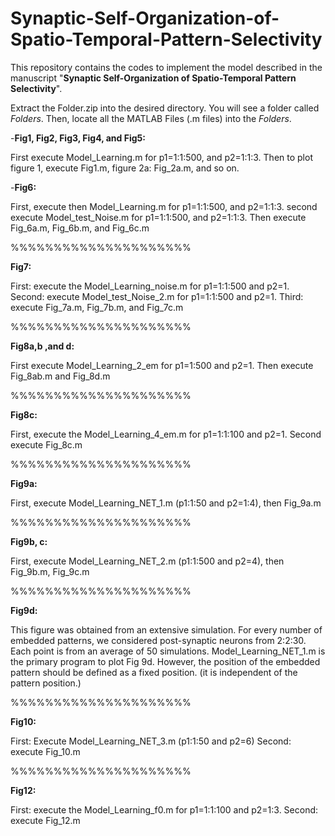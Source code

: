 # Synaptic-Self-Organization-of-Spatio-Temporal-Pattern-Selectivity


 This repository contains the codes to implement the model described in the manuscript "**Synaptic Self-Organization of Spatio-Temporal Pattern Selectivity**".


Extract the Folder.zip into the desired directory. You will see a folder called *Folders*. Then, locate all the MATLAB Files (.m files) into the *Folders*. 



-**Fig1, Fig2, Fig3, Fig4, and Fig5:**

First execute Model_Learning.m for p1=1:1:500, and p2=1:1:3.
Then to plot figure 1, execute  Fig1.m, figure 2a: Fig_2a.m, and so on.



-**Fig6:**

First, execute then Model_Learning.m for  p1=1:1:500, and p2=1:1:3. second execute Model_test_Noise.m for  p1=1:1:500, and p2=1:1:3. Then execute Fig_6a.m, Fig_6b.m, and Fig_6c.m

%%%%%%%%%%%%%%%%%%%%%

**Fig7:**

First: execute the Model_Learning_noise.m for  p1=1:1:500 and p2=1. 
Second: execute Model_test_Noise_2.m for p1=1:1:500 and p2=1.
Third: execute  Fig_7a.m, Fig_7b.m, and Fig_7c.m

%%%%%%%%%%%%%%%%%%%%%

**Fig8a,b ,and d:**

First execute Model_Learning_2_em for p1=1:500 and p2=1. Then execute Fig_8ab.m and Fig_8d.m

%%%%%%%%%%%%%%%%%%%%%

**Fig8c:**

First, execute the Model_Learning_4_em.m for  p1=1:1:100 and p2=1. 
Second execute Fig_8c.m

%%%%%%%%%%%%%%%%%%%%%

**Fig9a:**

First, execute Model_Learning_NET_1.m (p1:1:50 and p2=1:4), then Fig_9a.m

%%%%%%%%%%%%%%%%%%%%%

**Fig9b, c:**

First, execute Model_Learning_NET_2.m (p1:1:500 and p2=4), then Fig_9b.m, Fig_9c.m 

%%%%%%%%%%%%%%%%%%%%%

**Fig9d:**

This figure was obtained from an extensive simulation. For every number of embedded patterns, we considered post-synaptic neurons from 2:2:30. Each point is from an average of 50 simulations.
Model_Learning_NET_1.m is the primary program to plot Fig 9d. However, the position of the embedded pattern should be defined as a fixed position. (it is independent of the pattern position.)

%%%%%%%%%%%%%%%%%%%%%

**Fig10:**

First: Execute Model_Learning_NET_3.m (p1:1:50 and p2=6)
Second: execute Fig_10.m

%%%%%%%%%%%%%%%%%%%%%

**Fig12:**

First: execute the Model_Learning_f0.m for  p1=1:1:100 and p2=1:3. 
Second: execute Fig_12.m

